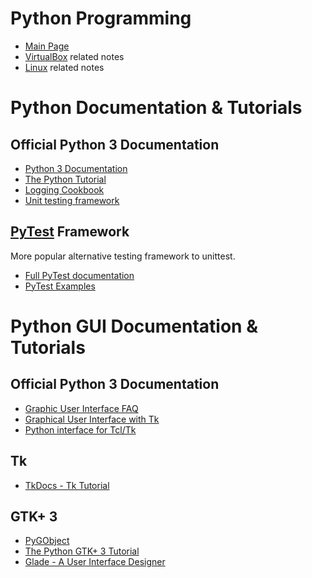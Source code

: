 # Python Programming

- [Main Page](README.md)
- [VirtualBox](virtualbox.md) related notes
- [Linux](linux.md) related notes

# Python Documentation & Tutorials

## Official Python 3 Documentation
- [Python 3 Documentation](https://docs.python.org/3/)
- [The Python Tutorial](https://docs.python.org/3/tutorial/index.html)
- [Logging Cookbook](https://docs.python.org/3/howto/logging-cookbook.html)
- [Unit testing framework](https://docs.python.org/3/library/unittest.html)

## [PyTest](https://pytest.org) Framework
More popular alternative testing framework to unittest.
- [Full PyTest documentation](https://pytest.org/en/latest/contents.html)
- [PyTest Examples](https://pytest.org/en/latest/example/index.html)

# Python GUI Documentation & Tutorials

## Official Python 3 Documentation
- [Graphic User Interface FAQ](https://docs.python.org/3/faq/gui.html)
- [Graphical User Interface with Tk](https://docs.python.org/3/library/tk.html)
- [Python interface for Tcl/Tk](https://docs.python.org/3/library/tkinter.html)

## Tk
- [TkDocs - Tk Tutorial](https://tkdocs.com/tutorial/)

## GTK+ 3
- [PyGObject](https://pygobject.readthedocs.io/en/latest/)
- [The Python GTK+ 3 Tutorial](https://python-gtk-3-tutorial.readthedocs.io/en/latest/)
- [Glade - A User Interface Designer](https://glade.gnome.org/)
